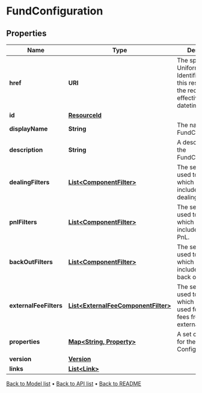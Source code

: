 

# FundConfiguration


## Properties

| Name | Type | Description | Notes |
|------------ | ------------- | ------------- | -------------|
|**href** | **URI** | The specific Uniform Resource Identifier (URI) for this resource at the requested effective and asAt datetime. |  [optional] |
|**id** | [**ResourceId**](ResourceId.md) |  |  |
|**displayName** | **String** | The name of the FundConfiguration. |  [optional] |
|**description** | **String** | A description for the FundConfiguration. |  [optional] |
|**dealingFilters** | [**List&lt;ComponentFilter&gt;**](ComponentFilter.md) | The set of filters used to decide which JE lines are included in the dealing. |  [optional] |
|**pnlFilters** | [**List&lt;ComponentFilter&gt;**](ComponentFilter.md) | The set of filters used to decide which JE lines are included in the PnL. |  [optional] |
|**backOutFilters** | [**List&lt;ComponentFilter&gt;**](ComponentFilter.md) | The set of filters used to decide which JE lines are included in the back outs. |  [optional] |
|**externalFeeFilters** | [**List&lt;ExternalFeeComponentFilter&gt;**](ExternalFeeComponentFilter.md) | The set of filters used to decide which JE lines are used for inputting fees from an external source. |  [optional] |
|**properties** | [**Map&lt;String, Property&gt;**](Property.md) | A set of properties for the Fund Configuration. |  [optional] |
|**version** | [**Version**](Version.md) |  |  [optional] |
|**links** | [**List&lt;Link&gt;**](Link.md) |  |  [optional] |



[Back to Model list](../README.md#documentation-for-models) &#8226; [Back to API list](../README.md#documentation-for-api-endpoints) &#8226; [Back to README](../README.md)


